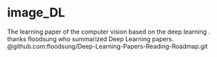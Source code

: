 # image_DL
The learning paper of the computer vision based on the deep learning .
thanks  floodsung who summarized Deep Learning papers. @github.com:floodsung/Deep-Learning-Papers-Reading-Roadmap.git

